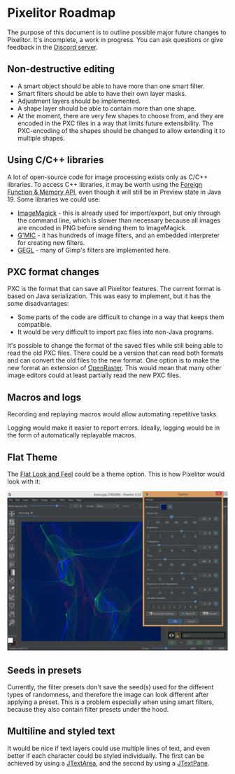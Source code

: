 # Pixelitor Roadmap

The purpose of this document is to outline possible major future changes to Pixelitor. It's incomplete, a work in progress. You can ask questions or give feedback in the [Discord server](https://discord.gg/SXaxYnBSTv).

## Non-destructive editing

- A smart object should be able to have more than one smart filter.
- Smart filters should be able to have their own layer masks.
- Adjustment layers should be implemented.
- A shape layer should be able to contain more than one shape.
- At the moment, there are very few shapes to choose from, and they are encoded in the PXC files in a way that limits future extensibility. The PXC-encoding of the shapes should be changed to allow extending it to multiple shapes.

## Using C/C++ libraries

A lot of open-source code for image processing exists only as C/C++ libraries. To access C++ libraries, it may be worth using the [Foreign Function & Memory API](https://openjdk.java.net/jeps/424),  even though it will still be in Preview state in Java 19.
Some libraries we could use:
- [ImageMagick](https://imagemagick.org/) - this is already used for import/export, but only through the command line, which is slower than necessary because all images are encoded in PNG before sending them to ImageMagick.
- [G'MIC](https://gmic.eu/) - it has hundreds of image filters, and an embedded interpreter for creating new filters.
- [GEGL](https://gegl.org/) - many of Gimp's filters are implemented here.

## PXC format changes

PXC is the format that can save all Pixelitor features. The current format is based on Java serialization. This was easy to implement, but it has the some disadvantages:

- Some parts of the code are difficult to change in a way that keeps them compatible.
- It would be very difficult to import pxc files into non-Java programs.

It's possible to change the format of the saved files while still being able to read the old PXC files. There could be a version that can read both formats and can convert the old files to the new format.
One option is to make the new format an extension of [OpenRaster](https://www.openraster.org/). This would mean that many other image editors could at least partially read the new PXC files.

## Macros and logs

Recording and replaying macros would allow automating repetitive tasks.

Logging would make it easier to report errors. Ideally, logging would be in the form of automatically replayable macros.

## Flat Theme

The [Flat Look and Feel](https://github.com/JFormDesigner/FlatLaf) could be a theme option. This is how Pixelitor would look with it:

![Flat Dark Theme](roadmap_images/pixelitor_flat.png)

## Seeds in presets

Currently, the filter presets don't save the seed(s) used for the different types of randomness, and therefore the image can look different after applying a preset. 
This is a problem especially when using smart filters, because they also contain filter presets under the hood.
      
## Multiline and styled text

It would be nice if text layers could use multiple lines of text, and even better if each character could be styled individually. The first can be achieved by using a [JTextArea](https://docs.oracle.com/en/java/javase/17/docs/api/java.desktop/javax/swing/JTextArea.html), and the second by using a [JTextPane](https://docs.oracle.com/en/java/javase/17/docs/api/java.desktop/javax/swing/JTextPane.html).

